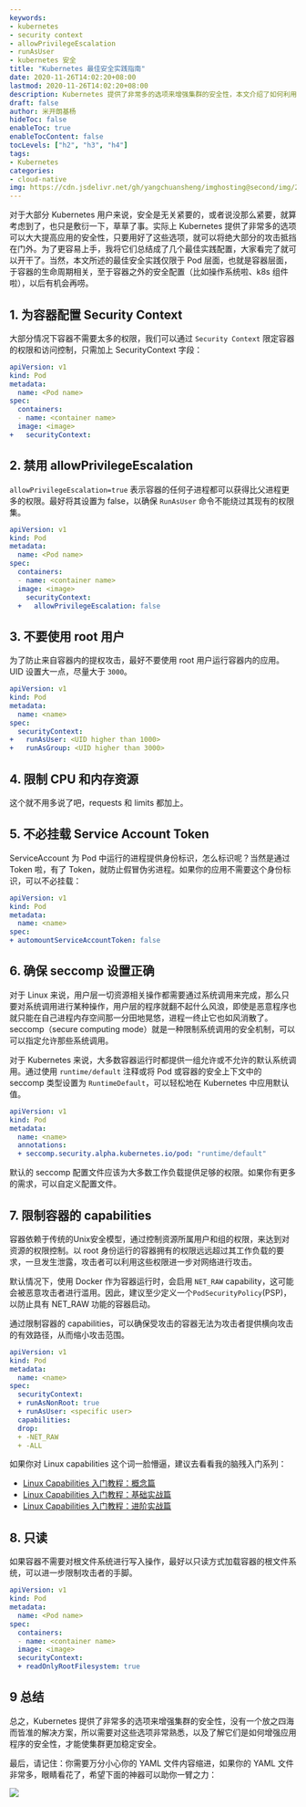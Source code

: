 ```yaml
---
keywords:
- kubernetes
- security context
- allowPrivilegeEscalation
- runAsUser
- kubernetes 安全
title: "Kubernetes 最佳安全实践指南"
date: 2020-11-26T14:02:20+08:00
lastmod: 2020-11-26T14:02:20+08:00
description: Kubernetes 提供了非常多的选项来增强集群的安全性，本文介绍了如何利用这些特性来增强集群的安全。
draft: false 
author: 米开朗基杨
hideToc: false
enableToc: true
enableTocContent: false
tocLevels: ["h2", "h3", "h4"]
tags:
- Kubernetes
categories: 
- cloud-native
img: https://cdn.jsdelivr.net/gh/yangchuansheng/imghosting@second/img/20201130153130.jpg
---
```


对于大部分 Kubernetes 用户来说，安全是无关紧要的，或者说没那么紧要，就算考虑到了，也只是敷衍一下，草草了事。实际上 Kubernetes 提供了非常多的选项可以大大提高应用的安全性，只要用好了这些选项，就可以将绝大部分的攻击抵挡在门外。为了更容易上手，我将它们总结成了几个最佳实践配置，大家看完了就可以开干了。当然，本文所述的最佳安全实践仅限于 Pod 层面，也就是容器层面，于容器的生命周期相关，至于容器之外的安全配置（比如操作系统啦、k8s 组件啦），以后有机会再唠。

## 1. 为容器配置 Security Context

大部分情况下容器不需要太多的权限，我们可以通过 `Security Context` 限定容器的权限和访问控制，只需加上 SecurityContext 字段：

```yaml
apiVersion: v1
kind: Pod
metadata:
  name: <Pod name>
spec:
  containers:
  - name: <container name>
  image: <image>
+   securityContext:
```

## 2. 禁用 allowPrivilegeEscalation 

`allowPrivilegeEscalation=true` 表示容器的任何子进程都可以获得比父进程更多的权限。最好将其设置为 false，以确保 `RunAsUser` 命令不能绕过其现有的权限集。

```yaml
apiVersion: v1
kind: Pod
metadata:
  name: <Pod name>
spec:
  containers:
  - name: <container name>
  image: <image>
    securityContext:
  +   allowPrivilegeEscalation: false
```

## 3. 不要使用 root 用户

为了防止来自容器内的提权攻击，最好不要使用 root 用户运行容器内的应用。UID 设置大一点，尽量大于 `3000`。

```yaml
apiVersion: v1
kind: Pod
metadata:
  name: <name>
spec:
  securityContext:
+   runAsUser: <UID higher than 1000>
+   runAsGroup: <UID higher than 3000>
```

## 4. 限制 CPU 和内存资源

这个就不用多说了吧，requests 和 limits 都加上。

## 5. 不必挂载 Service Account Token

ServiceAccount 为 Pod 中运行的进程提供身份标识，怎么标识呢？当然是通过 Token 啦，有了 Token，就防止假冒伪劣进程。如果你的应用不需要这个身份标识，可以不必挂载：

```yaml
apiVersion: v1
kind: Pod
metadata:
  name: <name>
spec:
+ automountServiceAccountToken: false
```

## 6. 确保 seccomp 设置正确

对于 Linux 来说，用户层一切资源相关操作都需要通过系统调用来完成，那么只要对系统调用进行某种操作，用户层的程序就翻不起什么风浪，即使是恶意程序也就只能在自己进程内存空间那一分田地晃悠，进程一终止它也如风消散了。seccomp（secure computing mode）就是一种限制系统调用的安全机制，可以可以指定允许那些系统调用。

对于 Kubernetes 来说，大多数容器运行时都提供一组允许或不允许的默认系统调用。通过使用 `runtime/default` 注释或将 Pod 或容器的安全上下文中的 seccomp 类型设置为 `RuntimeDefault`，可以轻松地在 Kubernetes 中应用默认值。

```yaml
apiVersion: v1
kind: Pod
metadata:
  name: <name>
  annotations:
  + seccomp.security.alpha.kubernetes.io/pod: "runtime/default"
```

默认的 seccomp 配置文件应该为大多数工作负载提供足够的权限。如果你有更多的需求，可以自定义配置文件。

## 7. 限制容器的 capabilities

容器依赖于传统的Unix安全模型，通过控制资源所属用户和组的权限，来达到对资源的权限控制。以 root 身份运行的容器拥有的权限远远超过其工作负载的要求，一旦发生泄露，攻击者可以利用这些权限进一步对网络进行攻击。

默认情况下，使用 Docker 作为容器运行时，会启用 `NET_RAW` capability，这可能会被恶意攻击者进行滥用。因此，建议至少定义一个`PodSecurityPolicy`(PSP)，以防止具有 NET_RAW 功能的容器启动。

通过限制容器的 capabilities，可以确保受攻击的容器无法为攻击者提供横向攻击的有效路径，从而缩小攻击范围。

```yaml
apiVersion: v1
kind: Pod
metadata:
  name: <name>
spec:
  securityContext:
  + runAsNonRoot: true
  + runAsUser: <specific user>
  capabilities:
  drop:
  + -NET_RAW
  + -ALL
```

如果你对 Linux capabilities 这个词一脸懵逼，建议去看看我的脑残入门系列：

+ [Linux Capabilities 入门教程：概念篇](/posts/linux-capabilities-why-they-exist-and-how-they-work/)
+ [Linux Capabilities 入门教程：基础实战篇](/posts/linux-capabilities-in-practice-1/)
+ [Linux Capabilities 入门教程：进阶实战篇](/posts/linux-capabilities-in-practice-2/)

## 8. 只读

如果容器不需要对根文件系统进行写入操作，最好以只读方式加载容器的根文件系统，可以进一步限制攻击者的手脚。

```yaml
apiVersion: v1
kind: Pod
metadata:
  name: <Pod name>
spec:
  containers:
  - name: <container name>
  image: <image>
  securityContext:
  + readOnlyRootFilesystem: true
```

## 9 总结

总之，Kubernetes 提供了非常多的选项来增强集群的安全性，没有一个放之四海而皆准的解决方案，所以需要对这些选项非常熟悉，以及了解它们是如何增强应用程序的安全性，才能使集群更加稳定安全。

最后，请记住：你需要万分小心你的 YAML 文件内容缩进，如果你的 YAML 文件非常多，眼睛看花了，希望下面的神器可以助你一臂之力：

![](https://cdn.jsdelivr.net/gh/yangchuansheng/imghosting@second/img/20201126170306.png)